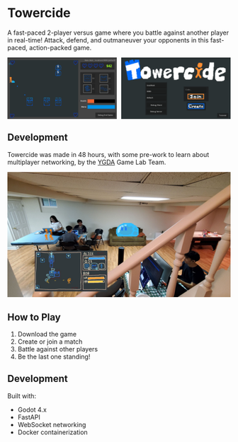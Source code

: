 # Towercide
A fast-paced 2-player versus game where you battle against another player in real-time! Attack, defend, and outmaneuver your opponents in this fast-paced, action-packed game.

<div style="display: flex; justify-content: space-between;">
    <img src="promo/game.png" width="49%" alt="Game Screenshot">
    <img src="promo/home.png" width="49%" alt="Home Screen">
</div>

## Development
Towercide was made in 48 hours, with some pre-work to learn about multiplayer networking, by the [YGDA](https://ygda.org) Game Lab Team. 

![Gameplay](promo/day1.jpg)

## How to Play

1. Download the game
2. Create or join a match
3. Battle against other players
4. Be the last one standing!

## Development

Built with:
- Godot 4.x
- FastAPI
- WebSocket networking
- Docker containerization
